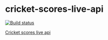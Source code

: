 # cricket-scores-live-api

[![Build status](https://ci.appveyor.com/api/projects/status/1glyc8rp508nvocj?svg=true)](https://ci.appveyor.com/project/ChrisDobby/cricket-scores-live-api)

[Cricket scores live api](https://cricket-scores-live-api.herokuapp.com/match)
